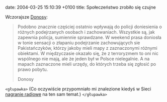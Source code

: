 date: 2004-03-25 15:10:39 +0100
title: Społeczeństwo zrobiło się czujne

Wczorajsze [Donosy](http://www.fuw.edu.pl/donosy/ 'dziennik liberalny'):

> Podobno znacznie częściej ostatnio wpływają do policji doniesienia o różnych podejrzanych osobach i zachowaniach. Wszystkie są, jak zapewnia policja, sumiennie sprawdzane. W weekend prasa doniosła w tonie sensacji o złapaniu podejrzanie zachowujących sie Pakistańczyków, którzy jakoby mieli mapy z zaznaczonymi różnymi obiektami. W międzyczasie okazało się, że z terroryzmem to oni nic wspólnego nie mają, ale że jeden był w Polsce nielegalnie. A na mapach zaznaczone mieli urzędy, do których trzeba się zgłosić po prawo pobytu.
>
> Donosy

`<głupawka>` (Co oczywiście przypomniało mi znalezione kiedyś w Sieci [nagranie radiowe](wycinki/imigranci.ogg 'też o imigrantach, tym razem z Afganistanu') na ten sam temat.) `</głupawka>`

